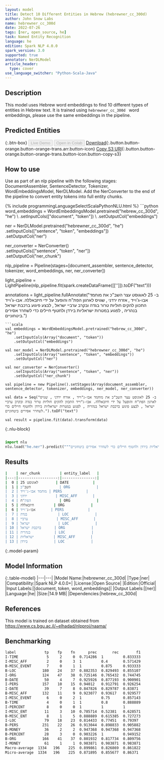 ```yaml
---
layout: model
title: Detect 10 Different Entities in Hebrew (hebrewner_cc_300d)
author: John Snow Labs
name: hebrewner_cc_300d
date: 2022-07-26
tags: [ner, open_source, he]
task: Named Entity Recognition
language: he
edition: Spark NLP 4.0.0
spark_version: 3.0
supported: true
annotator: NerDLModel
article_header:
  type: cover
use_language_switcher: "Python-Scala-Java"
---
```


## Description

This model uses Hebrew word embeddings to find 10 different types of entities in Hebrew text. It is trained using `hebrewner_cc_300d ` word embeddings, please use the same embeddings in the pipeline.

## Predicted Entities



{:.btn-box}
<button class="button button-orange" disabled>Live Demo</button>
<button class="button button-orange" disabled>Open in Colab</button>
[Download](https://s3.amazonaws.com/auxdata.johnsnowlabs.com/public/models/hebrewner_cc_300d_he_4.0.0_3.0_1658872858968.zip){:.button.button-orange.button-orange-trans.arr.button-icon}
[Copy S3 URI](s3://auxdata.johnsnowlabs.com/public/models/hebrewner_cc_300d_he_4.0.0_3.0_1658872858968.zip){:.button.button-orange.button-orange-trans.button-icon.button-copy-s3}

## How to use

Use as part of an nlp pipeline with the following stages: DocumentAssembler, SentenceDetector, Tokenizer, WordEmbeddingsModel, NerDLModel. Add the NerConverter to the end of the pipeline to convert entity tokens into full entity chunks.

<div class="tabs-box" markdown="1">
{% include programmingLanguageSelectScalaPythonNLU.html %}
```python
word_embeddings = WordEmbeddingsModel.pretrained("hebrew_cc_300d", "he") \
    .setInputCols(["document", "token"]) \
    .setOutputCol("embeddings")

ner = NerDLModel.pretrained("hebrewner_cc_300d", "he") \
    .setInputCols(["sentence", "token", "embeddings"]) \
    .setOutputCol("ner")

ner_converter = NerConverter()\
    .setInputCols(["sentence", "token", "ner"])\
    .setOutputCol("ner_chunk")

nlp_pipeline = Pipeline(stages=[document_assembler, sentence_detector, tokenizer, word_embeddings, ner, ner_converter])

light_pipeline = LightPipeline(nlp_pipeline.fit(spark.createDataFrame([['']]).toDF("text")))

annotations = light_pipeline.fullAnnotate("ב- 25 לאוגוסט עצר השב"כ את מוחמד אבו-ג'וייד , אזרח ירדני , שגויס לארגון הפת"ח והופעל על ידי חיזבאללה. אבו-ג'וייד התכוון להקים חוליות טרור בגדה ובקרב ערביי ישראל , לבצע פיגוע ברכבת ישראל בנהריה , לפגוע במטרות ישראליות בירדן ולחטוף חיילים כדי לשחרר אסירים ביטחוניים.")
```
```scala
val embeddings = WordEmbeddingsModel.pretrained("hebrew_cc_300d", "he")
    .setInputCols(Array("document", "token")) 
    .setOutputCol("embeddings")

val ner_model = NerDLModel.pretrained("hebrewner_cc_300d", "he")
    .setInputCols(Array("sentence", "token", "embeddings"))
    .setOutputCol("ner")

val ner_converter = NerConverter()
    .setInputCols(Array("sentence", "token", "ner"))
    .setOutputCol("ner_chunk")

val pipeline = new Pipeline().setStages(Array(document_assembler, sentence_detector, tokenizer, embeddings, ner_model, ner_converter))

val data = Seq("ב- 25 לאוגוסט עצר השב"כ את מוחמד אבו-ג"וייד , אזרח ירדני , שגויס לארגון הפת"ח והופעל על ידי חיזבאללה. אבו-ג"וייד התכוון להקים חוליות טרור בגדה ובקרב ערביי ישראל , לבצע פיגוע ברכבת ישראל בנהריה , לפגוע במטרות ישראליות בירדן ולחטוף חיילים כדי לשחרר אסירים ביטחוניים.").toDF("text")

val result = pipeline.fit(data).transform(data)
```

{:.nlu-block}
```python

import nlu
nlu.load("he.ner").predict("""ח והופעל על ידי חיזבאללה. אבו-ג'וייד התכוון להקים חוליות טרור בגדה ובקרב ערביי ישראל , לבצע פיגוע ברכבת ישראל בנהריה , לפגוע במטרות ישראליות בירדן ולחטוף חיילים כדי לשחרר אסירים ביטחוניים.""")
```
</div>

## Results

```bash
|    | ner_chunk         | entity_label   |
|---:|------------------:|---------------:|
|  0 | 25 לאוגוסט        | DATE           |
|  1 | השב"כ             | ORG            |
|  2 | מוחמד אבו-ג'וייד | PERS           |
|  3 | ירדני             | MISC_AFF       |
|  4 | הפת"ח             | ORG            |
|  5 | חיזבאללה         | ORG            |
|  6 | אבו-ג'וייד       | PERS           |
|  7 | בגדה              | LOC            |
|  8 | ערביי             | MISC_AFF       |
|  9 | ישראל             | LOC            |
| 10 | ברכבת ישראל      | ORG            |
| 11 | בנהריה           | LOC            |
| 12 | ישראליות         | MISC_AFF       |
| 13 | בירדן            | LOC            |
```

{:.model-param}
## Model Information

{:.table-model}
|---|---|
|Model Name:|hebrewner_cc_300d|
|Type:|ner|
|Compatibility:|Spark NLP 4.0.0+|
|License:|Open Source|
|Edition:|Official|
|Input Labels:|[document, token, word_embeddings]|
|Output Labels:|[ner]|
|Language:|he|
|Size:|14.9 MB|
|Dependencies:|hebrew_cc_300d|

## References

This model is trained on dataset obtained from https://www.cs.bgu.ac.il/~elhadad/nlpproj/naama/

## Benchmarking

```bash
label             tp    fp    fn      prec       rec        f1 
I-TIME             5     2     0  0.714286  1         0.833333 
I-MISC_AFF         2     0     3  1         0.4       0.571429 
B-MISC_EVENT       7     0     1  1         0.875     0.933333 
B-LOC            180    24    37  0.882353  0.829493  0.855107 
I-ORG            124    47    38  0.725146  0.765432  0.744745 
B-DATE            50     4     7  0.925926  0.877193  0.900901 
I-PERS           157    10    15  0.94012   0.912791  0.926254 
I-DATE            39     7     8  0.847826  0.829787  0.83871  
B-MISC_AFF       132    11     9  0.923077  0.93617   0.929577 
I-MISC_EVENT       6     0     2  1         0.75      0.857143 
B-TIME             4     0     1  1         0.8       0.888889 
I-PERCENT          8     0     0  1         1         1        
I-MISC_ENT        11     3    10  0.785714  0.52381   0.628571 
B-MISC_ENT         8     1     5  0.888889  0.615385  0.727273 
I-LOC             79    18    23  0.814433  0.77451   0.79397  
B-PERS           231    22    26  0.913044  0.898833  0.905882 
B-MONEY           36     2     2  0.947368  0.947368  0.947368 
B-PERCENT         28     3     0  0.903226  1         0.949152 
B-ORG            166    41    37  0.801932  0.817734  0.809756 
I-MONEY           61     1     1  0.983871  0.983871  0.983871 
Macro-average  1334   196    225  0.899861  0.826869  0.861822 
Micro-average  1334   196    225  0.871895  0.855677  0.86371  
```